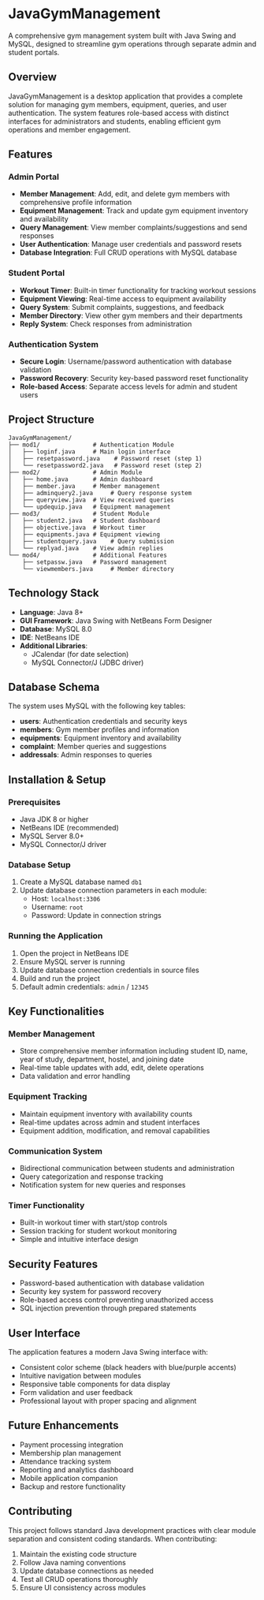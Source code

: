 # JavaGymManagement

A comprehensive gym management system built with Java Swing and MySQL, designed to streamline gym operations through separate admin and student portals.

## Overview

JavaGymManagement is a desktop application that provides a complete solution for managing gym members, equipment, queries, and user authentication. The system features role-based access with distinct interfaces for administrators and students, enabling efficient gym operations and member engagement.

## Features

### Admin Portal
- **Member Management**: Add, edit, and delete gym members with comprehensive profile information
- **Equipment Management**: Track and update gym equipment inventory and availability
- **Query Management**: View member complaints/suggestions and send responses
- **User Authentication**: Manage user credentials and password resets
- **Database Integration**: Full CRUD operations with MySQL database

### Student Portal
- **Workout Timer**: Built-in timer functionality for tracking workout sessions
- **Equipment Viewing**: Real-time access to equipment availability
- **Query System**: Submit complaints, suggestions, and feedback
- **Member Directory**: View other gym members and their departments
- **Reply System**: Check responses from administration

### Authentication System
- **Secure Login**: Username/password authentication with database validation
- **Password Recovery**: Security key-based password reset functionality
- **Role-based Access**: Separate access levels for admin and student users

## Project Structure

```
JavaGymManagement/
├── mod1/               # Authentication Module
│   ├── loginf.java     # Main login interface
│   ├── resetpassword.java    # Password reset (step 1)
│   └── resetpassword2.java   # Password reset (step 2)
├── mod2/               # Admin Module
│   ├── home.java       # Admin dashboard
│   ├── member.java     # Member management
│   ├── adminquery2.java     # Query response system
│   ├── queryview.java  # View received queries
│   └── updequip.java   # Equipment management
├── mod3/               # Student Module
│   ├── student2.java   # Student dashboard
│   ├── objective.java  # Workout timer
│   ├── equipments.java # Equipment viewing
│   ├── studentquery.java    # Query submission
│   └── replyad.java    # View admin replies
└── mod4/               # Additional Features
    ├── setpassw.java   # Password management
    └── viewmembers.java     # Member directory
```

## Technology Stack

- **Language**: Java 8+
- **GUI Framework**: Java Swing with NetBeans Form Designer
- **Database**: MySQL 8.0
- **IDE**: NetBeans IDE
- **Additional Libraries**: 
  - JCalendar (for date selection)
  - MySQL Connector/J (JDBC driver)

## Database Schema

The system uses MySQL with the following key tables:

- **users**: Authentication credentials and security keys
- **members**: Gym member profiles and information
- **equipments**: Equipment inventory and availability
- **complaint**: Member queries and suggestions
- **addressals**: Admin responses to queries

## Installation & Setup

### Prerequisites
- Java JDK 8 or higher
- NetBeans IDE (recommended)
- MySQL Server 8.0+
- MySQL Connector/J driver

### Database Setup
1. Create a MySQL database named `db1`
2. Update database connection parameters in each module:
   - Host: `localhost:3306`
   - Username: `root`
   - Password: Update in connection strings

### Running the Application
1. Open the project in NetBeans IDE
2. Ensure MySQL server is running
3. Update database connection credentials in source files
4. Build and run the project
5. Default admin credentials: `admin` / `12345`

## Key Functionalities

### Member Management
- Store comprehensive member information including student ID, name, year of study, department, hostel, and joining date
- Real-time table updates with add, edit, delete operations
- Data validation and error handling

### Equipment Tracking
- Maintain equipment inventory with availability counts
- Real-time updates across admin and student interfaces
- Equipment addition, modification, and removal capabilities

### Communication System
- Bidirectional communication between students and administration
- Query categorization and response tracking
- Notification system for new queries and responses

### Timer Functionality
- Built-in workout timer with start/stop controls
- Session tracking for student workout monitoring
- Simple and intuitive interface design

## Security Features

- Password-based authentication with database validation
- Security key system for password recovery
- Role-based access control preventing unauthorized access
- SQL injection prevention through prepared statements

## User Interface

The application features a modern Java Swing interface with:
- Consistent color scheme (black headers with blue/purple accents)
- Intuitive navigation between modules
- Responsive table components for data display
- Form validation and user feedback
- Professional layout with proper spacing and alignment

## Future Enhancements

- Payment processing integration
- Membership plan management
- Attendance tracking system
- Reporting and analytics dashboard
- Mobile application companion
- Backup and restore functionality

## Contributing

This project follows standard Java development practices with clear module separation and consistent coding standards. When contributing:

1. Maintain the existing code structure
2. Follow Java naming conventions
3. Update database connections as needed
4. Test all CRUD operations thoroughly
5. Ensure UI consistency across modules